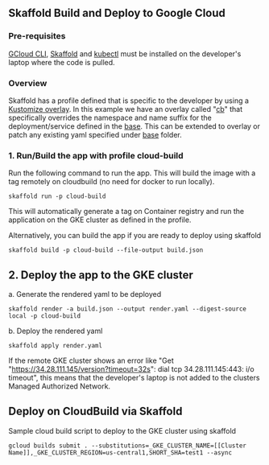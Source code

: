 
## Skaffold Build and Deploy to Google Cloud
### Pre-requisites
[GCloud CLI](https://cloud.google.com/sdk/docs/install), [Skaffold](https://skaffold.dev/docs/install/#standalone-binary) and [kubectl](https://cloud.google.com/kubernetes-engine/docs/how-to/cluster-access-for-kubectl) must be installed on the developer's laptop where the code is pulled.
### Overview
Skaffold has a profile defined that is specific to the developer by using a [Kustomize overlay](https://kubectl.docs.kubernetes.io/references/kustomize/glossary/#kustomization-root). In this example we have an overlay called "[cb](manifests/cb)" that specifically overrides the namespace and name suffix for the deployment/service defined in the [base](manifests/base/deployment.yaml). This can be extended to overlay or patch any existing yaml specified under [base](manifests/base) folder.

### 1. Run/Build the app with profile cloud-build
Run the following command to run the app. This will build the image with a tag remotely on cloudbuild (no need for docker to run locally).
```shell
skaffold run -p cloud-build
```
This will automatically generate a tag on Container registry and run the application on the GKE cluster as defined in the profile.

Alternatively, you can build the app if you are ready to deploy using skaffold

```shell
skaffold build -p cloud-build --file-output build.json
```

## 2. Deploy the app to the GKE cluster
a. Generate the rendered yaml to be deployed
```shell
skaffold render -a build.json --output render.yaml --digest-source local -p cloud-build
```

b. Deploy the rendered yaml

```shell
skaffold apply render.yaml
```

If the remote GKE cluster shows an error like "Get "https://34.28.111.145/version?timeout=32s": dial tcp 34.28.111.145:443: i/o timeout", this means that the developer's laptop is not added to the clusters Managed Authorized Network.

## Deploy on CloudBuild via Skaffold
Sample cloud build script to deploy to the GKE cluster using skaffold
```shell
gcloud builds submit . --substitutions=_GKE_CLUSTER_NAME=[[Cluster Name]],_GKE_CLUSTER_REGION=us-central1,SHORT_SHA=test1 --async
```